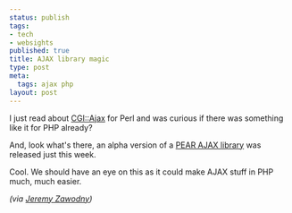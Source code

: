 ```yaml
--- 
status: publish
tags: 
- tech
- websights
published: true
title: AJAX library magic
type: post
meta: 
  tags: ajax php
layout: post
---
```

I just read about <a href="http://search.cpan.org/dist/CGI-Ajax/lib/CGI/Ajax.pm">CGI::Ajax</a> for Perl and was curious if there was something like it for PHP already?

And, look what's there, an alpha version of a <a href="http://pear.php.net/package/HTML_AJAX/">PEAR AJAX library</a> was released just this week.

Cool. We should have an eye on this as it could make AJAX stuff in PHP much, much easier.

<em>(via <a href="http://jeremy.zawodny.com/linkblog/">Jeremy Zawodny</a>)</em>
